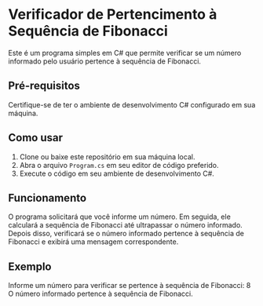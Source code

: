 # Verificador de Pertencimento à Sequência de Fibonacci

Este é um programa simples em C# que permite verificar se um número informado pelo usuário pertence à sequência de Fibonacci.

## Pré-requisitos

Certifique-se de ter o ambiente de desenvolvimento C# configurado em sua máquina.

## Como usar

1. Clone ou baixe este repositório em sua máquina local.
2. Abra o arquivo `Program.cs` em seu editor de código preferido.
3. Execute o código em seu ambiente de desenvolvimento C#.

## Funcionamento

O programa solicitará que você informe um número.
Em seguida, ele calculará a sequência de Fibonacci até ultrapassar o número informado.
Depois disso, verificará se o número informado pertence à sequência de Fibonacci e exibirá uma mensagem correspondente.

## Exemplo
Informe um número para verificar se pertence à sequência de Fibonacci: 8
O número informado pertence à sequência de Fibonacci.
